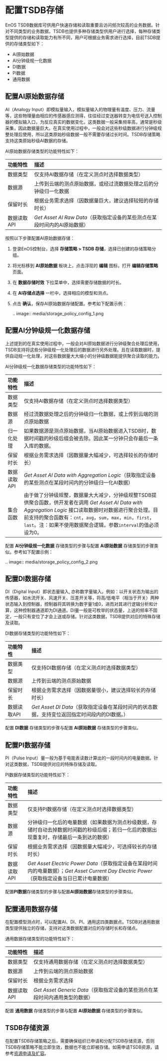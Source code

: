 # 配置TSDB存储

EnOS TSDB数据库可供用户快速存储和读取重要且访问频次较高的业务数据。针对不同类型的业务数据，TSDB也提供多种存储类型供用户进行选择，每种存储类型提供的存储和读取能力有所不同，用户可根据业务需求进行选择，目前TSDB提供的存储类型如下：
- AI原始数据
- AI分钟级规一化数据
- DI数据
- PI数据
- 通用数据

## 配置AI原始数据存储

AI（Analogy Input）即模拟量输入，模拟量输入的物理量有温度、压力、流量等，这些物理量由相应的传感器感应测得，往往经过变送器转变为电信号送入控制器的模拟输入口，为反应真实的数据变化，这类数据一般采集频率高，通常是秒级采集，因此数据量巨大。在真实使用过程中，一般会对这些秒级数据进行分钟级规整处理后使用，所以这类原始秒级数据一般不需要存储过长时间。TSDB存储策略支持这类原始秒级AI数据的存储。

AI原始数据存储类型的功能特性如下：

| 功能特性    | 描述                                                                      |
|:------------|:--------------------------------------------------------------------------|
| 数据类型    | 仅支持AI数据存储（在定义测点时选择数据类型）                              |
| 数据源      | 上传到云端的测点原始数据，或经过流数据处理之后的分钟级归一化数据          |
| 保留时长    | 根据业务需求选择（因数据量巨大，建议选择较短的存储时长）                  |
| 数据读取API | *Get Asset AI Raw Data*（获取指定设备的某些测点在某段时间内的AI原始数据） |

按照以下步骤配置AI原始数据存储：

1. 登录EnOS控制台，选择 **存储策略 > TSDB 存储**，选择已创建的存储策略分组。

2. 将光标移到 **AI原始数据** 板块上，点击浮现的 **编辑** 图标，打开 **编辑存储策略** 页面。

3. 在 **数据存储时效** 下拉菜单中，选择需要存储数据的时长。

4. 在 **AI存储点选择** 一栏中，选择相应的模型和测点。

5. 点击 **确认**，保存AI原始数据存储配置。参考如下配置示例：

   .. image:: media/storage_policy_config_1.png

## 配置AI分钟级规一化数据存储

上述提到的在真实使用过程中，一般会对AI原始数据进行分钟级聚合处理后使用，TSDB支持将这些分钟级规一化处理后的数据进行另外处理。且在读取数据时，提供自动规一化处理，对这些数据量大大缩小的分钟级数据能提供聚合读取的能力。

AI分钟级规一化数据存储类型的功能特性如下：

| 功能特性    | 描述                                                                                                                                                                                                                                                                                            |
|:------------|:------------------------------------------------------------------------------------------------------------------------------------------------------------------------------------------------------------------------------------------------------------------------------------------------|
| 数据类型    | 仅支持AI数据存储（在定义测点时选择数据类型）                                                                                                                                                                                                                                                    |
| 数据源      | 经过流数据处理之后的分钟级归一化数据，或上传到云端的测点原始数据                                                                                                                                                                                                                                |
| 归一化处理  | 如果数据源是测点原始数据，当AI原始数据进入TSDB时，数据时间戳的秒级后缀会被去除。因此某一分钟只会存最后一条入库的数据。                                                                                                                                                                          |
| 保留时长    | 根据业务需求选择（因数据量大幅减少，可选择较长的存储时长）                                                                                                                                                                                                                                      |
| 数据读取API | *Get Asset AI Data with Aggregation Logic*（获取指定设备的某些测点在某段时间内的分钟级归一化AI数据）                                                                                                                                                                                            |
| 集合函数    | 由于做了分钟级规整，数据量大大减少，分钟级规整TSDB提供聚合函数，供开发者在调用 *Get Asset AI Data with Aggregation Logic* 接口读取数据时对数据进行聚合处理。目前支持的聚合函数有：`cnt`，`avg`，`sum`，`max`，`min`，`first`，`last`。注：如果不使用数据聚合逻辑，参数`interval`的值必须设为0。 |

配置 **AI分钟级规一化数据** 存储类型的步骤与配置 **AI原始数据** 存储类型的步骤类似。参考如下配置示例：

.. image:: media/storage_policy_config_2.png

## 配置DI数据存储

DI（Digital Input）即状态量输入, 亦称数字量输入。例如：以开关状态为输出的传感器，如水流开关、风速开关、压差开关等，将高/低电平（相当于开关）两种状态输入到控制器，控制器将其转换为数字量1或0，进而对其进行逻辑分析和计算，这种控制器通道即为DI通道。DI量一般是可枚举的状态量，上送的频率不固定，一般只有变位了才会上送或存储。针对这类数据，TSDB提供对应的特殊存储及读取。

DI数据存储类型的功能特性如下：

| 功能特性    | 描述                                                                                          |
|:------------|:----------------------------------------------------------------------------------------------|
| 数据类型    | 仅支持DI数据存储（在定义测点时选择数据类型）                                                  |
| 数据源      | 上传到云端的测点原始数据                                                                      |
| 保留时长    | 根据业务需求选择（因数据量很小，建议选择较长的存储时长）                                      |
| 数据读取API | *Get Asset DI Data*（获取指定设备在某段时间内的状态数据，支持变位返回指定时间段内的DI数据。） |

配置 **DI数据** 存储类型的步骤与配置 **AI原始数据** 存储类型的步骤类似。

## 配置PI数据存储

PI（Pulse Input）量一般为基于电能表读数计算出的一段时间内的电量数据。针对这类数据，TSDB提供对应的特殊存储及读取。

PI数据存储类型的功能特性如下：

| 功能特性    | 描述                                                                                                                                            |
|:------------|:------------------------------------------------------------------------------------------------------------------------------------------------|
| 数据类型    | 仅支持PI数据存储（在定义测点时选择数据类型）                                                                                                    |
| 数据源      | 分钟级归一化后的电量数据（如果数据为测点秒级数据，存储时自动去掉数据时间戳的秒级后缀；若归一化后的数据出现重复时，存储最后一条到达的数据）      |
| 保留时长    | 根据业务需求选择（因数据量大幅减少，可选择较长的存储时长）                                                                                      |
| 数据读取API | *Get Asset Electric Power Data*（获取指定设备在某段时间内的电量数据）；*Get Asset Current Day Electric Power*（获取指定设备当日已累计电量数据） |

配置**PI数据**存储类型的步骤与配置**AI原始数据**存储类型的步骤类似。

## 配置通用数据存储

在配置模型测点时，可以配置AI、DI、PI、通用这四类数据点。TSDB对通用数据类型提供独立的存储，支持对这类数据配置对应的存储时长和存储点。

通用数据存储类型的功能特性如下：

| 功能特性    | 描述                                                                         |
|:------------|:-----------------------------------------------------------------------------|
| 数据类型    | 仅支持通用数据存储（在定义测点时选择数据类型）                               |
| 数据源      | 上传到云端的测点原始数据                                                     |
| 保留时长    | 根据业务需求选择                                                             |
| 数据读取API | *Get Asset Generic Data*（获取指定设备的某些测点在某段时间内通用类型的数据） |

配置 **通用数据** 存储类型的步骤与配置 **AI原始数据** 存储类型的步骤类似。



## TSDB存储资源

在配置TSDB存储策略之后，需要确保组织已申请和分配TSDB存储资源，否则TSDB存储策略不能立即生效，数据也不能立即被存储。如需申请TSDB资源，请参考[资源申请及扩容](/docs/enos/zh_CN/latest/resourcemanagement/getstarted.html)。

<!--end-->
